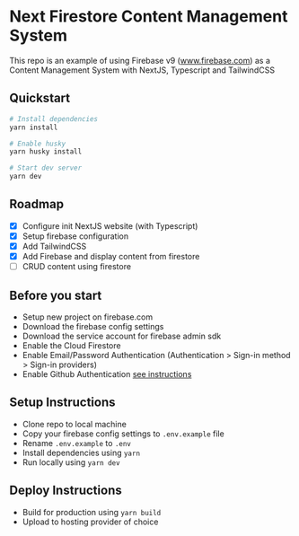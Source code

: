 # Next Firestore Content Management System

This repo is an example of using Firebase v9 (www.firebase.com) as a Content Management System with NextJS, Typescript and TailwindCSS

## Quickstart

```sh
# Install dependencies
yarn install

# Enable husky
yarn husky install

# Start dev server
yarn dev
```

## Roadmap

- [x] Configure init NextJS website (with Typescript)
- [x] Setup firebase configuration
- [x] Add TailwindCSS
- [x] Add Firebase and display content from firestore
- [ ] CRUD content using firestore

## Before you start

- Setup new project on firebase.com
- Download the firebase config settings
- Download the service account for firebase admin sdk
- Enable the Cloud Firestore
- Enable Email/Password Authentication (Authentication > Sign-in method > Sign-in providers)
- Enable Github Authentication [see instructions](https://firebase.google.com/docs/auth/web/github-auth?authuser=0)

## Setup Instructions

- Clone repo to local machine
- Copy your firebase config settings to `.env.example` file
- Rename `.env.example` to `.env`
- Install dependencies using `yarn`
- Run locally using `yarn dev`

## Deploy Instructions

- Build for production using `yarn build`
- Upload to hosting provider of choice

